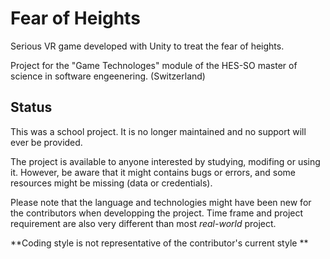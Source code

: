 # Fear of Heights
Serious VR game developed with Unity to treat the fear of heights.

Project for the "Game Technologes" module of the HES-SO master of science in software engeenering. (Switzerland)

## Status
This was a school project. It is no longer maintained and no support will ever be provided.

The project is available to anyone interested by studying, modifing or using it. However, be aware that it might contains bugs or errors, and some resources might be missing (data or credentials).

Please note that the language and technologies might have been new for the contributors when developping the project. Time frame and project requirement are also very different than most *real-world* project. 

**Coding style is not representative of the contributor's current style **
